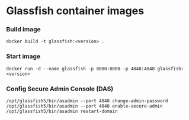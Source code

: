 # Glassfish container images

### Build image
```
docker build -t glassfish:<version> .
```

### Start image
```
docker run -d --name glassfish -p 8080:8080 -p 4848:4848 glassfish:<version>
```

### Config Secure Admin Console (DAS)
```
/opt/glassfish5/bin/asadmin --port 4848 change-admin-password
/opt/glassfish5/bin/asadmin --port 4848 enable-secure-admin
/opt/glassfish5/bin/asadmin restart-domain
```
